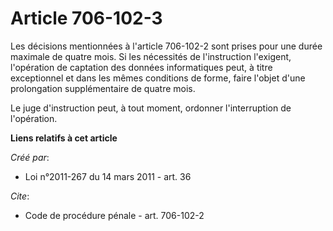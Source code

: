 # Article 706-102-3

Les décisions mentionnées à l'article 706-102-2 sont prises pour une durée maximale de quatre mois. Si les nécessités de
l'instruction l'exigent, l'opération de captation des données informatiques peut, à titre exceptionnel et dans les mêmes
conditions de forme, faire l'objet d'une prolongation supplémentaire de quatre mois. 

Le juge d'instruction peut, à tout moment, ordonner l'interruption de l'opération.

**Liens relatifs à cet article**

_Créé par_:

  - Loi n°2011-267 du 14 mars 2011 - art. 36

_Cite_:

  - Code de procédure pénale - art. 706-102-2
